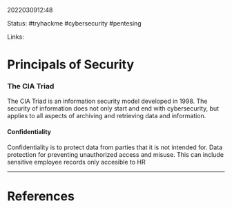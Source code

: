 2022030912:48

Status: #tryhackme #cybersecurity #pentesing

Links:

# Principals of Security
### The CIA Triad
The CIA Triad is an information security model developed in 1998. The security of information does not only start and end with cybersecurity, but applies to all aspects of archiving and retrieving data and information.

#### Confidentiality
Confidentiality is to protect data from parties that it is not intended for. Data protection for preventing unauthorized access and misuse. This can include sensitive employee records only accesible to HR





___
# References
